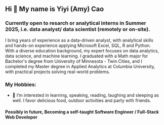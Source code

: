 ## Hi 👋 My name is Yiyi (Amy) Cao
### Currently open to resarch or analytical interns in Summer 2025, i.e. data analyst/ data scientist (remotely or on-site).
I bring years of experience as a data-driven analyst, with analytical skills and hands-on experience applying Microsoft Excel, SQL, R and Python. With a diverse education background, my expert focuses on data analytics, data science, and machine learning. I graduated with a Math major for Bachelor's degree from University of Minnesota - Twin Cities, and I completed my Master degree in Applied Analytics at Columbia University, with practical projects solving real-world problems. 

### My Hobbies:
- 👀 I’m interested in learning, speaking, reading, laughing and sleeping as well. I favor delicious food, outdoor activities and party with friends.

#### Possibly in future, Becoming a self-taught Software Engineer / Full-Stack Web Developer 

<!---
PracticeDaily21/PracticeDaily21 is a ✨ special ✨ repository because its `README.md` (this file) appears on your GitHub profile.
You can click the Preview link to take a look at your changes. 
--->
